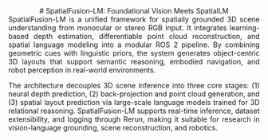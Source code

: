 <div align="center">
# SpatialFusion-LM: Foundational Vision Meets SpatialLM
</div>

<div align="justify">
SpatialFusion-LM is a unified framework for spatially grounded 3D scene understanding from monocular or stereo RGB input. It integrates learning-based depth estimation, differentiable point cloud reconstruction, and spatial language modeling into a modular ROS 2 pipeline. By combining geometric cues with linguistic priors, the system generates object-centric 3D layouts that support semantic reasoning, embodied navigation, and robot perception in real-world environments.

The architecture decouples 3D scene inference into three core stages: (1) neural depth prediction, (2) back-projection and point cloud generation, and (3) spatial layout prediction via large-scale language models trained for 3D relational reasoning. SpatialFusion-LM supports real-time inference, dataset extensibility, and logging through Rerun, making it suitable for research in vision-language grounding, scene reconstruction, and robotics.
</div>